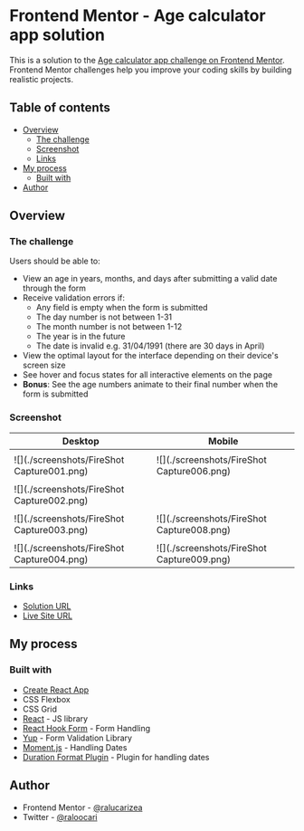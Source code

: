 # Frontend Mentor - Age calculator app solution

This is a solution to the [Age calculator app challenge on Frontend Mentor](https://www.frontendmentor.io/challenges/age-calculator-app-dF9DFFpj-Q). Frontend Mentor challenges help you improve your coding skills by building realistic projects. 

## Table of contents

- [Overview](#overview)
  - [The challenge](#the-challenge)
  - [Screenshot](#screenshot)
  - [Links](#links)
- [My process](#my-process)
  - [Built with](#built-with)
- [Author](#author)



## Overview

### The challenge

Users should be able to:

- View an age in years, months, and days after submitting a valid date through the form
- Receive validation errors if:
  - Any field is empty when the form is submitted
  - The day number is not between 1-31
  - The month number is not between 1-12
  - The year is in the future
  - The date is invalid e.g. 31/04/1991 (there are 30 days in April)
- View the optimal layout for the interface depending on their device's screen size
- See hover and focus states for all interactive elements on the page
- **Bonus**: See the age numbers animate to their final number when the form is submitted

### Screenshot

| Desktop                                    | Mobile                                     |
| ------------------------------------------ | ------------------------------------------ |
|                                            |                                            |
| ![](./screenshots/FireShot Capture001.png) | ![](./screenshots/FireShot Capture006.png) |
|                                            |                                            |
| ![](./screenshots/FireShot Capture002.png) |                                            |
|                                            |                                            |
| ![](./screenshots/FireShot Capture003.png) | ![](./screenshots/FireShot Capture008.png) |
|                                            |                                            |
| ![](./screenshots/FireShot Capture004.png) | ![](./screenshots/FireShot Capture009.png) |



### Links

- [Solution URL](https://github.com/ralucarizea/age-calculator-master/)
- [Live Site URL](https://age-calculator-master.vercel.app/)

## My process

### Built with

- [Create React App](https://github.com/facebook/create-react-app)
- CSS Flexbox
- CSS Grid
- [React](https://reactjs.org/) - JS library
- [React Hook Form](https://react-hook-form.com/) - Form Handling
- [Yup](https://github.com/jquense/yup) - Form Validation Library
- [Moment.js](https://momentjs.com/) - Handling Dates 
- [Duration Format Plugin](https://momentjs.com/docs/#/plugins/) - Plugin for handling dates


## Author

- Frontend Mentor - [@ralucarizea](https://www.frontendmentor.io/profile/ralucarizea)
- Twitter - [@raloocari](https://www.twitter.com/raloocari)


